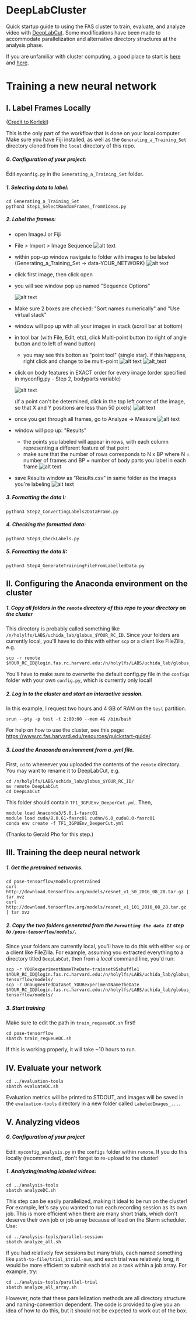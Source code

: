 # DeepLabCluster
Quick startup guide to using the FAS cluster to train, evaluate, and analyze video with [DeepLabCut](https://github.com/AlexEMG/DeepLabCut). Some modifications have been made to accommodate parallelization and alternative directory structures at the analysis phase.

If you are unfamiliar with cluster computing, a good place to start is [here](https://docs.google.com/document/d/1HxHSsm9UJd7QF6eIsLBPAaDiSg4_w653RKRPY_2-6TI/edit?usp=sharing) and [here](https://www.rc.fas.harvard.edu/resources/quickstart-guide/).

# Training a new neural network
## I. Label Frames Locally
([Credit to Korleki](https://github.com/alowet/Novelty_analysis_KA/blob/master/Docs/Training_a_new_network.md))

This is the only part of the workflow that is done on your local computer. Make sure you have Fiji installed, as well as the `Generating_a_Training_Set` directory cloned from the `local` directory of this repo.

##### 0. Configuration of your project:

Edit `myconfig.py` in the `Generating_a_Training_Set` folder.

##### 1. Selecting data to label:
```
cd Generating_a_Training_Set
python3 Step1_SelectRandomFrames_fromVideos.py
```
##### 2. Label the frames:

 - open ImageJ or Fiji
 - File > Import > Image Sequence
 ![alt text](https://github.com/ckakiti/Novelty_analysis_KA/blob/master/Docs/Labeling_images/Screen%20Shot%202019-10-16%20at%2012.38.43.png)
 - within pop-up window navigate to folder with images to be labeled (Generating_a_Training_Set -> data-YOUR_NETWORK)
 ![alt text](https://github.com/ckakiti/Novelty_analysis_KA/blob/master/Docs/Labeling_images/Screen%20Shot%202019-10-16%20at%2012.41.15.png)
 - click first image, then click open
 - you will see window pop up named "Sequence Options"
 
   ![alt text](https://github.com/ckakiti/Novelty_analysis_KA/blob/master/Docs/Labeling_images/Screen%20Shot%202019-10-16%20at%2012.41.37.png)
 - Make sure 2 boxes are checked: "Sort names numerically" and "Use virtual stack"
 - window will pop up with all your images in stack (scroll bar at bottom)
 - in tool bar (with File, Edit, etc), click Multi-point button (to right of angle button and to left of wand button)
     - you may see this botton as "point tool" (single star). if this happens, right click and change to be multi-point
  ![alt text](https://github.com/ckakiti/Novelty_analysis_KA/blob/master/Docs/Labeling_images/Screen%20Shot%202019-10-16%20at%2012.42.48.png)
  ![alt_text](https://github.com/ckakiti/Novelty_analysis_KA/blob/master/Docs/Labeling_images/Screen%20Shot%202019-10-16%20at%2012.43.04.png)
 - click on body features in EXACT order for every image (order specified in myconfig.py - Step 2, bodyparts variable)
 
   ![alt text](https://github.com/ckakiti/Novelty_analysis_KA/blob/master/Docs/Labeling_images/Screen%20Shot%202019-10-16%20at%2012.46.30.png)
 
   (if a point can't be determined, click in the top left corner of the image, so that X and Y positions are less than 50 pixels)
   ![alt text](https://github.com/ckakiti/Novelty_analysis_KA/blob/master/Docs/Labeling_images/Screen%20Shot%202019-10-16%20at%2012.48.13.png)
 - once you get through all frames, go to Analyze -> Measure
 ![alt text](https://github.com/ckakiti/Novelty_analysis_KA/blob/master/Docs/Labeling_images/Screen%20Shot%202019-10-16%20at%2012.48.36.png)
 - window will pop up: "Results"
     - the points you labeled will appear in rows, with each column representing a different feature of that point
     - make sure that the number of rows corresponds to N x BP where N = number of frames and BP = number of body parts you label in each frame
 ![alt text](https://github.com/ckakiti/Novelty_analysis_KA/blob/master/Docs/Labeling_images/Screen%20Shot%202019-10-16%20at%2012.49.40.png)
 - save Results window as "Results.csv" in same folder as the images you're labeling
![alt text](https://github.com/ckakiti/Novelty_analysis_KA/blob/master/Docs/Labeling_images/Screen%20Shot%202019-10-16%20at%2012.50.13.png)

##### 3. Formatting the data I:
```
python3 Step2_ConvertingLabels2DataFrame.py
```
##### 4. Checking the formatted data:
```
python3 Step3_CheckLabels.py
```
##### 5. Formatting the data II:
```
python3 Step4_GenerateTrainingFileFromLabelledData.py
```

## II. Configuring the Anaconda environment on the cluster

##### 1. Copy all folders in the `remote` directory of this repo to your directory on the cluster
This directory is probably called something like `/n/holylfs/LABS/uchida_lab/globus_$YOUR_RC_ID`. Since your folders are currently local, you'll have to do this with either `scp` or a client like FileZilla, e.g.
```
scp -r remote $YOUR_RC_ID@login.fas.rc.harvard.edu:/n/holylfs/LABS/uchida_lab/globus_$YOUR_RC_ID/
```
You'll have to make sure to overwrite the default config.py file in the `configs` folder with your own `config.py`, which is currently only local!

##### 2. Log in to the cluster and start an interactive session.
In this example, I request two hours and 4 GB of RAM on the `test` partition.
```
srun --pty -p test -t 2:00:00 --mem 4G /bin/bash
```
For help on how to use the cluster, see this page: https://www.rc.fas.harvard.edu/resources/quickstart-guide/.

##### 3. Load the Anaconda environment from a .yml file.
First, `cd` to whereever you uploaded the contents of the `remote` directory. You may want to rename it to DeepLabCut, e.g.
```
cd /n/holylfs/LABS/uchida_lab/globus_$YOUR_RC_ID/
mv remote DeepLabCut
cd DeepLabCut
```
This folder should contain `TF1_3GPUEnv_DeeperCut.yml`. Then,
```
module load Anaconda3/5.0.1-fasrc01
module load cuda/8.0.61-fasrc01 cudnn/6.0_cuda8.0-fasrc01
conda env create -f TF1_3GPUEnv_DeeperCut.yml
```
(Thanks to Gerald Pho for this step.)

## III. Training  the deep neural network

##### 1. Get the pretrained networks.

```
cd pose-tensorflow/models/pretrained
curl http://download.tensorflow.org/models/resnet_v1_50_2016_08_28.tar.gz | tar xvz
curl http://download.tensorflow.org/models/resnet_v1_101_2016_08_28.tar.gz | tar xvz
```

##### 2. Copy the two folders generated from the `Formatting the data II` step to `/pose-tensorflow/models/`.
Since your folders are currently local, you'll have to do this with either `scp` or a client like FileZilla. For example, assuming you extracted everything to a directory titled `DeepLabCut`, then from a *local* command line, you'd run:
```
scp -r YOURexperimentNameTheDate-trainset95shuffle1 $YOUR_RC_ID@login.fas.rc.harvard.edu:/n/holylfs/LABS/uchida_lab/globus_$YOUR_RC_ID/DeepLabCut/pose-tensorflow/models/
scp -r UnaugmentedDataSet_YOURexperimentNameTheDate $YOUR_RC_ID@login.fas.rc.harvard.edu:/n/holylfs/LABS/uchida_lab/globus_$YOUR_RC_ID/DeepLabCut/pose-tensorflow/models/
```

##### 3. Start training
Make sure to edit the path in `train_requeueDC.sh` first!
```
cd pose-tensorflow
sbatch train_requeueDC.sh
```
If this is working properly, it will take ~10 hours to run.

## IV. Evaluate your network
```
cd ../evaluation-tools
sbatch evaluateDC.sh
```
Evaluation metrics will be printed to STDOUT, and images will be saved in the `evaluation-tools` directory in a new folder called `LabeledImages_...`.

## V. Analyzing videos

##### 0. Configuration of your project

Edit: `myconfig_analysis.py` in the `configs` folder within `remote`. If you do this locally (recommended), don't forget to re-upload to the cluster!

##### 1. Analyzing/making labeled videos:
```
cd ../analysis-tools
sbatch analyzeDC.sh
```
This step can be easily parallelized, making it ideal to be run on the cluster! For example, let's say you wanted to run each recording session as its own job. This is more efficient when there are many short trials, which don't deserve their own job or job array because of load on the Slurm scheduler. Use:
```
cd ../analysis-tools/parallel-session
sbatch analyze_all.sh
```
If you had relatively few sessions but many trials, each named something like `path-to-file/trial_$trial-num`, and each trial was relatively long, it would be more efficient to submit each trial as a task within a job array. For example, try:
```
cd ../analysis-tools/parallel-trial
sbatch analyze_all_array.sh
```
However, note that these parallelization methods are all directory structure and naming-convention dependent. The code is provided to give you an idea of how to do this, but it should not be expected to work out of the box.
